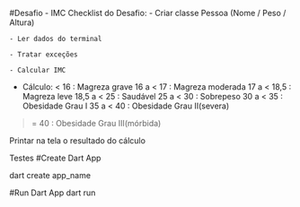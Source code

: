 #Desafio - IMC 
    Checklist do Desafio:
    - Criar classe Pessoa (Nome / Peso / Altura)​

    - Ler dados do terminal​

    - Tratar exceções​

    - Calcular IMC ​

- Cálculo:
 < 16 : Magreza grave
 16 a < 17 : Magreza moderada
 17 a < 18,5 : Magreza leve
 18,5 a < 25 : Saudável
 25 a < 30 : Sobrepeso
 30 a < 35 : Obesidade Grau I
 35 a < 40 : Obesidade Grau II(severa)
 >= 40 : Obesidade Grau III(mórbida)

Printar na tela o resultado do cálculo​

Testes​
#Create Dart App

 dart create app_name

#Run Dart App
    dart run

